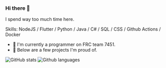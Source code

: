 ### Hi there 👋

<!--
**khari05/khari05** is a ✨ _special_ ✨ repository because its `README.md` (this file) appears on your GitHub profile.
-->
I spend way too much time here.

Skills: NodeJS / Flutter / Python / Java / C# / SQL / CSS / Github Actions / Docker


- 🤖 I'm currently a programmer on FRC team 7451.
- 📌 Below are a few projects I'm proud of.
<!--
- 🔭 I’m currently working on ...
- 👯 I’m looking to collaborate on ...
- 🤔 I’m looking for help with ...
- 🌱 I’m currently learning ...
- 💬 Ask me about ...
- 📫 How to reach me: ...
- 😄 Pronouns: ...
- ⚡ Fun fact: ...
-->

![GitHub stats](https://github-readme-stats.vercel.app/api?username=khari05&show_icons=true&hide_border=true&theme=tokyonight)
![Github languages](https://github-readme-stats.vercel.app/api/top-langs/?username=khari05&layout=compact&theme=tokyonight)
